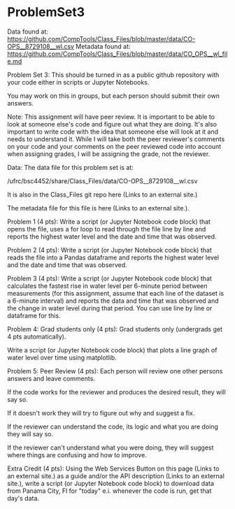 # ProblemSet3

Data found at: https://github.com/CompTools/Class_Files/blob/master/data/CO-OPS__8729108__wl.csv
Metadata found at: https://github.com/CompTools/Class_Files/blob/master/data/CO_OPS__wl_file.md

Problem Set 3:
This should be turned in as a public github repository with your code either in scripts or Jupyter Notebooks.

 

You may work on this in groups, but each person should submit their own answers.

 

Note: This assignment will have peer review. It is important to be able to look at someone else's code and figure out what they are doing. It's also important to write code with the idea that someone else will look at it and needs to understand it. While I will take both the peer reviewer's comments on your code and your comments on the peer reviewed code into account when assigning grades, I will be assigning the grade, not the reviewer.

Data:
The data file for this problem set is at: 

  /ufrc/bsc4452/share/Class_Files/data/CO-OPS__8729108__wl.csv

  It is also in the Class_Files git repo here (Links to an external site.)

  The metadata file for this file is here (Links to an external site.).

 

Problem 1 (4 pts):
Write a script (or Jupyter Notebook code block) that opens the file, uses a for loop to read through the file line by line and reports the highest water level and the date and time that was observed.

 

Problem 2 (4 pts):
Write a script (or Jupyter Notebook code block) that reads the file into a Pandas dataframe and reports the highest water level and the date and time that was observed.

 

Problem 3 (4 pts):
Write a script (or Jupyter Notebook code block) that calculates the fastest rise in water level per 6-minute period between measurements (for this assignment, assume that each line of the dataset is a 6-minute interval) and reports the data and time that was observed and the change in water level during that period. You can use line by line or dataframe for this.

 

Problem 4: Grad students only (4 pts): 
Grad students only (undergrads get 4 pts automatically).

Write a script (or Jupyter Notebook code block) that plots a line graph of water level over time using matplotlib.

 

Problem 5: Peer Review (4 pts):
Each person will review one other persons answers and leave comments. 

If the code works for the reviewer and produces the desired result, they will say so.

If it doesn't work they will try to figure out why and suggest a fix.

If the reviewer can understand the code, its logic and what you are doing they will say so.

If the reviewer can't understand what you were doing, they will suggest where things are confusing and how to improve.

 

Extra Credit (4 pts):
Using the Web Services Button on this page (Links to an external site.) as a guide and/or the API description (Links to an external site.), write a script (or Jupyter Notebook code block) to download data from Panama City, Fl for "today" e.i. whenever the code is run, get that day's data.

